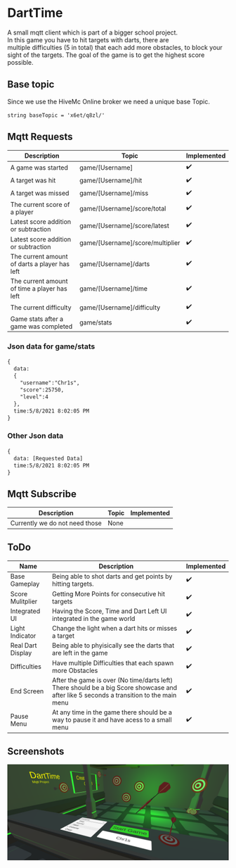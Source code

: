 # DartTime

A small mqtt client which is part of a bigger school project.  
In this game you have to hit targets with darts, there are    
multiple difficulties (5 in total) that each add more obstacles,
to block your sight of the targets. The goal of the game is to 
get the highest score possible.

## Base topic
Since we use the HiveMc Online broker we need a unique base Topic.  
```
string baseTopic = 'x6et/q8zl/'
```
## Mqtt Requests
Description | Topic | Implemented
--- | --- | ---
A game was started | game/[Username]|✔️
A target was hit | game/[Username]/hit|✔️
A target was missed | game/[Username]/miss|✔️
The current score of a player | game/[Username]/score/total|✔️
Latest score addition or subtraction | game/[Username]/score/latest|✔️
Latest score addition or subtraction | game/[Username]/score/multiplier|✔️
The current amount of darts a player has left |game/[Username]/darts|✔️
The current amount of time a player has left |game/[Username]/time|✔️
The current difficulty |game/[Username]/difficulty|✔️
Game stats after a game was completed | game/stats |✔️

### Json data for game/stats
```
{ 
  data: 
  {
    "username":"Chr1s",
    "score":25750,
    "level":4
  },
  time:5/8/2021 8:02:05 PM 
}
```

### Other Json data
```
{ 
  data: [Requested Data]
  time:5/8/2021 8:02:05 PM 
}
```
## Mqtt Subscribe

Description | Topic | Implemented
--- | --- | ---
Currently we do not need those | None|

## ToDo

Name | Description | Implemented
--- | --- | ---
Base Gameplay | Being able to shot darts and get points by hitting targets. | ✔️
Score Mulitplier | Getting More Points for consecutive hit targets | ✔️
Integrated UI | Having the Score, Time and Dart Left UI integrated in the game world | ✔️
Light Indicator | Change the light when a dart hits or misses a target | ✔️
Real Dart Display | Being able to phyisically see the darts that are left in the game | ✔️
Difficulties | Have multiple Difficulties that  each spawn more Obstacles | ✔️
End Screen | After the game is over (No time/darts left) There should be a big Score showcase and after like 5 seconds a transition to the main menu| ✔️
Pause Menu | At any time in the game there should be a way to pause it and have acess to a small menu |✔️

## Screenshots

![alt text](https://github.com/CodeChrisB/QuickDebugBackend/blob/main/Capture.PNG "MainMenu")

